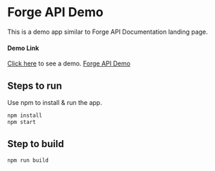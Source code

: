 # Forge API Demo

This is a demo app similar to Forge API Documentation landing page.

#### Demo Link

[Click here](http://forge-api-deepa.surge.sh) to see a demo. [Forge API Demo](http://forge-api-deepa.surge.sh)

## Steps to run

Use npm to install & run the app.

```bash
npm install
npm start
```

## Step to build

```bash
npm run build
```
